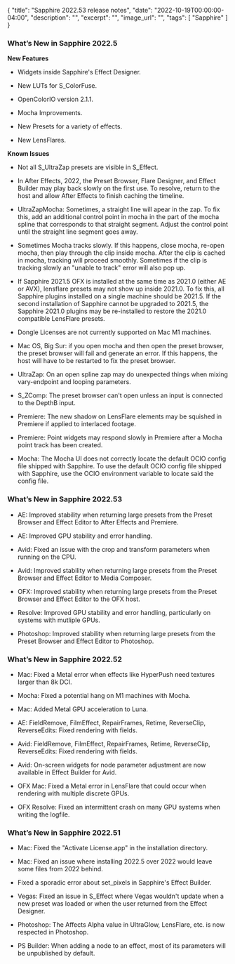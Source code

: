 {
  "title": "Sapphire 2022.53 release notes",
  "date": "2022-10-19T00:00:00-04:00",
  "description": "",
  "excerpt": "",
  "image_url": "",
  "tags": [
    "Sapphire"
  ]
}

### What’s New in Sapphire 2022.5

**New Features**

* Widgets inside Sapphire's Effect Designer.

* New LUTs for S_ColorFuse.

* OpenColorIO version 2.1.1.

* Mocha Improvements.

* New Presets for a variety of effects.

* New LensFlares.

**Known Issues**

* Not all S_UltraZap presets are visible in S_Effect.

* In After Effects, 2022, the Preset Browser, Flare Designer, and Effect Builder may play back slowly on the first use. To resolve, return to the host and allow After Effects to finish caching the timeline.

* UltraZapMocha: Sometimes, a straight line will apear in the zap. To fix this, add an additional control point in mocha in the part of the mocha spline that corresponds to that straight segment. Adjust the control point until the straight line segment goes away.

* Sometimes Mocha tracks slowly. If this happens, close mocha, re-open mocha, then play through the clip inside mocha. After the clip is cached in mocha, tracking will proceed smoothly. Sometimes if the clip is tracking slowly an "unable to track" error will also pop up.

* If Sapphire 2021.5 OFX is installed at the same time as 2021.0 (either AE or AVX), lensflare presets may not show up inside 2021.0. To fix this, all Sapphire plugins installed on a single machine should be 2021.5. If the second installation of Sapphire cannot be upgraded to 2021.5, the Sapphire 2021.0 plugins may be re-installed to restore the 2021.0 compatible LensFlare presets.

* Dongle Licenses are not currently supported on Mac M1 machines.

* Mac OS, Big Sur: if you open mocha and then open the preset browser, the preset browser will fail and generate an error. If this happens, the host will have to be restarted to fix the preset browser.

* UltraZap: On an open spline zap may do unexpected things when mixing vary-endpoint and looping parameters.

* S_ZComp: The preset browser can't open unless an input is connected to the DepthB input.

* Premiere: The new shadow on LensFlare elements may be squished in Premiere if applied to interlaced footage.

* Premiere: Point widgets may respond slowly in Premiere after a Mocha point track has been created.

* Mocha: The Mocha UI does not correctly locate the default OCIO config file shipped with Sapphire. To use the default OCIO config file shipped with Sapphire, use the OCIO environment variable to locate said the config file.

### What’s New in Sapphire 2022.53

* AE: Improved stability when returning large presets from the Preset Browser and Effect Editor to After Effects and Premiere.

* AE: Improved GPU stability and error handling.

* Avid: Fixed an issue with the crop and transform parameters when running on the CPU.

* Avid: Improved stability when returning large presets from the Preset Browser and Effect Editor to Media Composer.

* OFX: Improved stability when returning large presets from the Preset Browser and Effect Editor to the OFX host.

* Resolve: Improved GPU stability and error handling, particularly on systems with mutliple GPUs.

* Photoshop: Improved stability when returning large presets from the Preset Browser and Effect Editor to Photoshop.


### What’s New in Sapphire 2022.52

* Mac: Fixed a Metal error when effects like HyperPush need textures larger than 8k DCI.

* Mocha: Fixed a potential hang on M1 machines with Mocha.

* Mac: Added Metal GPU acceleration to Luna.

* AE: FieldRemove, FilmEffect, RepairFrames, Retime, ReverseClip, ReverseEdits: Fixed rendering with fields. 

* Avid: FieldRemove, FilmEffect, RepairFrames, Retime, ReverseClip, ReverseEdits: Fixed rendering with fields. 

* Avid: On-screen widgets for node parameter adjustment are now available in Effect Builder for Avid.

* OFX Mac: Fixed a Metal error in LensFlare that could occur when rendering with multiple discrete GPUs.

* OFX Resolve: Fixed an intermittent crash on many GPU systems when writing the logfile.


### What’s New in Sapphire 2022.51

* Mac: Fixed the "Activate License.app" in the installation directory.

* Mac: Fixed an issue where installing 2022.5 over 2022 would leave some files from 2022 behind.

* Fixed a sporadic error about set_pixels in Sapphire's Effect Builder.

* Vegas: Fixed an issue in S_Effect where Vegas wouldn't update when a new preset was loaded or when the user returned from the Effect Designer.

* Photoshop: The Affects Alpha value in UltraGlow, LensFlare, etc. is now respected in Photoshop.

* PS Builder: When adding a node to an effect, most of its parameters will be unpublished by default.
